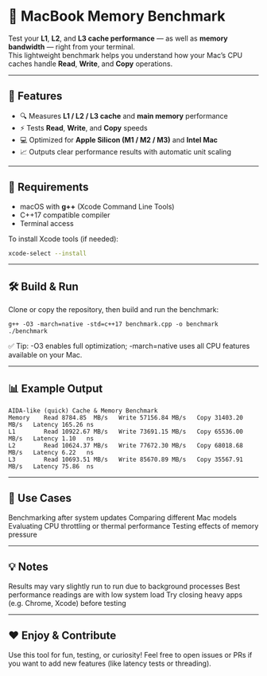 # 🧠 MacBook Memory Benchmark

Test your **L1**, **L2**, and **L3 cache performance** — as well as **memory bandwidth** — right from your terminal.  
This lightweight benchmark helps you understand how your Mac’s CPU caches handle **Read**, **Write**, and **Copy** operations.

---

## 🚀 Features

- 🔍 Measures **L1 / L2 / L3 cache** and **main memory** performance  
- ⚡ Tests **Read**, **Write**, and **Copy** speeds  
- 💻 Optimized for **Apple Silicon (M1 / M2 / M3)** and **Intel Mac**  
- 📈 Outputs clear performance results with automatic unit scaling  

---

## 🧰 Requirements

- macOS with **g++** (Xcode Command Line Tools)
- C++17 compatible compiler  
- Terminal access  

To install Xcode tools (if needed):

```bash
xcode-select --install
```

---

## 🛠️ Build & Run

Clone or copy the repository, then build and run the benchmark:

```
g++ -O3 -march=native -std=c++17 benchmark.cpp -o benchmark
./benchmark
```
✅ Tip: -O3 enables full optimization; -march=native uses all CPU features available on your Mac.

---

## 📊 Example Output

```
AIDA-like (quick) Cache & Memory Benchmark
Memory    Read 8784.85  MB/s   Write 57156.84 MB/s   Copy 31403.20 MB/s   Latency 165.26 ns
L1        Read 10922.67 MB/s   Write 73691.15 MB/s   Copy 65536.00 MB/s   Latency 1.10   ns
L2        Read 10624.37 MB/s   Write 77672.30 MB/s   Copy 68018.68 MB/s   Latency 6.22   ns
L3        Read 10693.51 MB/s   Write 85670.89 MB/s   Copy 35567.91 MB/s   Latency 75.86  ns
```

---

## 🧪 Use Cases
Benchmarking after system updates
Comparing different Mac models
Evaluating CPU throttling or thermal performance
Testing effects of memory pressure

---

## 💡 Notes
Results may vary slightly run to run due to background processes
Best performance readings are with low system load
Try closing heavy apps (e.g. Chrome, Xcode) before testing

---

## ❤️ Enjoy & Contribute
Use this tool for fun, testing, or curiosity!
Feel free to open issues or PRs if you want to add new features (like latency tests or threading).

